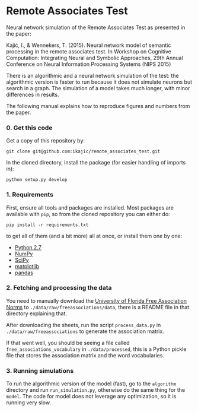 # Remote Associates Test
Neural network simulation of the Remote Associates Test as presented in the
paper:

Kajić, I., & Wennekers, T. (2015). Neural network model of semantic processing in the remote associates test. In Workshop on Cognitive Computation: Integrating Neural and Symbolic Approaches, 29th Annual Conference on Neural Information Processing Systems (NIPS 2015)

There is an algorithmic and a neural network simulation of the test: the
algorithmic version is faster to run because it does not simulate neurons but
search in a graph. The simulation of a model takes much longer, with minor
differences in results. 

The following manual explains how to reproduce figures and numbers from the paper.

### 0. Get this code
Get a copy of this repository by:
```
git clone git@github.com:ikajic/remote_associates_test.git
```

In the cloned directory, install the package (for easier handling of imports in):
```
python setup.py develop
``` 

### 1. Requirements
First, ensure all tools and packages are installed. Most packages are available with `pip`, so from the cloned repository you can either do:
```
pip install -r requirements.txt
```
to get all of them (and a bit more) all at once, or install them one by one:

* [Python 2.7](https://www.python.org/)
* [NumPy](http://www.numpy.org/)
* [SciPy](http://www.scipy.org/)
* [matplotlib](http://matplotlib.org/)
* [pandas](http://pandas.pydata.org)

### 2. Fetching and processing the data
You need to manually download the [University of Florida Free Association
Norms](http://w3.usf.edu/FreeAssociation//) to
`./data/raw/freeassociations/data`, there is a README file in that directory
explaining that.

After downloading the sheets, run the script `process_data.py` in
`./data/raw/freeassociations` to generate the association matrix.

If that went well, you should be seeing a file called
`free_associations_vocabulary` in `./data/processed`, this is a Python pickle
file that stores the association matrix and the word vocabularies.

### 3. Running simulations
To run the algorithmic version of the model (fast), go to the `algorithm` directory
and run `run_simulation.py`, otherwise do the same thing for the `model`. The
code for model does not leverage any optimization, so it is running very slow.



